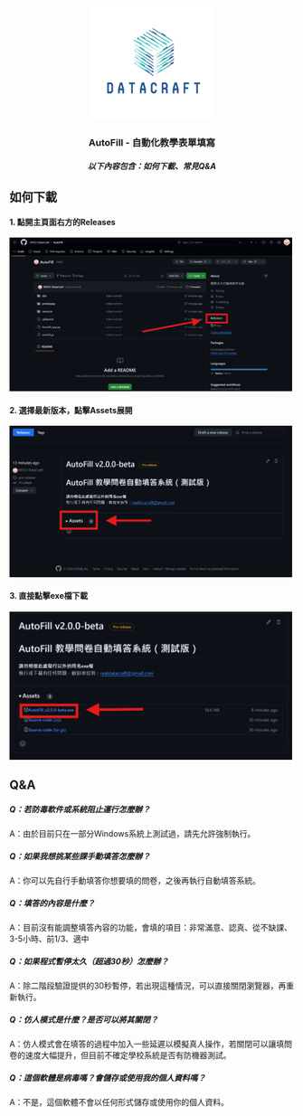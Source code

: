 <div align="center">
  <a href="https://github.com/NYCU-DataCraft/AutoFill">
    <img src="images/logonobg.png" alt="Logo" width="220" height="200">
  </a>
  <h3 align="center">AutoFill - 自動化教學表單填寫</h3>
  <h5 align="center">以下內容包含：如何下載、常見Q&A</h3>
</div>

## 如何下載
<div>
  <h4> 1. 點開主頁面右方的Releases </h4> 
  <img src="images/Download_Instruction1.png" width="500">
  <br />
  <h4> 2. 選擇最新版本，點擊Assets展開 </h4> 
  <img src="images/Download_Instruction2.png" width="500">
  <br />
  <h4> 3. 直接點擊exe檔下載 </h4> 
  <img src="images/Download_Instruction3.png" width="500">
</div>

## Q&A
##### Q：若防毒軟件或系統阻止運行怎麼辦？
A：由於目前只在一部分Windows系統上測試過，請先允許強制執行。

##### Q：如果我想挑某些課手動填答怎麼辦？
A：你可以先自行手動填答你想要填的問卷，之後再執行自動填答系統。

##### Q：填答的內容是什麼？
A：目前沒有能調整填答內容的功能，會填的項目：非常滿意、認真、從不缺課、3-5小時、前1/3、適中

##### Q：如果程式暫停太久（超過30秒）怎麼辦？
A：除二階段驗證提供的30秒暫停，若出現這種情況，可以直接關閉瀏覽器，再重新執行。

##### Q：仿人模式是什麼？是否可以將其關閉？
A：仿人模式會在填答的過程中加入一些延遲以模擬真人操作，若關閉可以讓填問卷的速度大幅提升，但目前不確定學校系統是否有防機器測試。

##### Q：這個軟體是病毒嗎？會儲存或使用我的個人資料嗎？
A：不是，這個軟體不會以任何形式儲存或使用你的個人資料。
